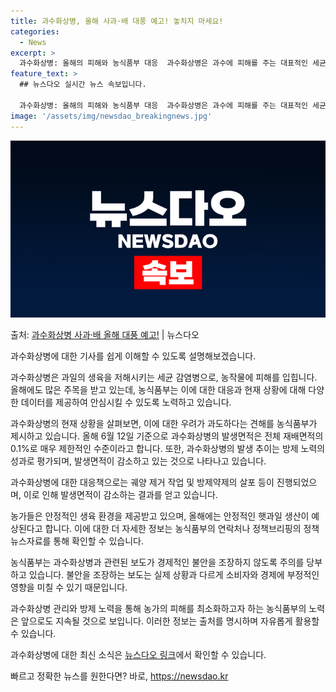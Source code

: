 ```yaml
---
title: 과수화상병, 올해 사과·배 대풍 예고! 놓치지 마세요!
categories:
  - News
excerpt: >
  과수화상병: 올해의 피해와 농식품부 대응  과수화상병은 과수에 피해를 주는 대표적인 세균 감염병으로, 올해도…
feature_text: >
  ## 뉴스다오 실시간 뉴스 속보입니다.

  과수화상병: 올해의 피해와 농식품부 대응  과수화상병은 과수에 피해를 주는 대표적인 세균 감염병으로, 올해도…
image: '/assets/img/newsdao_breakingnews.jpg'
---
```


![뉴스다오 속보](/assets/img/newsdao_breakingnews.jpg)

<p>출처: <a href="https://newsdao.kr/4244" rel="dofollow">과수화상병 사과·배 올해 대풍 예고!</a> | 뉴스다오</p>

과수화상병에 대한 기사를 쉽게 이해할 수 있도록 설명해보겠습니다. 

과수화상병은 과일의 생육을 저해시키는 세균 감염병으로, 농작물에 피해를 입힙니다. 올해에도 많은 주목을 받고 있는데, 농식품부는 이에 대한 대응과 현재 상황에 대해 다양한 데이터를 제공하여 안심시킬 수 있도록 노력하고 있습니다.

과수화상병의 현재 상황을 살펴보면, 이에 대한 우려가 과도하다는 견해를 농식품부가 제시하고 있습니다. 올해 6월 12일 기준으로 과수화상병의 발생면적은 전체 재배면적의 0.1%로 매우 제한적인 수준이라고 합니다. 또한, 과수화상병의 발생 추이는 방제 노력의 성과로 평가되며, 발생면적이 감소하고 있는 것으로 나타나고 있습니다.

과수화상병에 대한 대응책으로는 궤양 제거 작업 및 방제약제의 살포 등이 진행되었으며, 이로 인해 발생면적이 감소하는 결과를 얻고 있습니다.

농가들은 안정적인 생육 환경을 제공받고 있으며, 올해에는 안정적인 햇과일 생산이 예상된다고 합니다. 이에 대한 더 자세한 정보는 농식품부의 연락처나 정책브리핑의 정책뉴스자료를 통해 확인할 수 있습니다.

농식품부는 과수화상병과 관련된 보도가 경제적인 불안을 조장하지 않도록 주의를 당부하고 있습니다. 불안을 조장하는 보도는 실제 상황과 다르게 소비자와 경제에 부정적인 영향을 미칠 수 있기 때문입니다.

과수화상병 관리와 방제 노력을 통해 농가의 피해를 최소화하고자 하는 농식품부의 노력은 앞으로도 지속될 것으로 보입니다. 이러한 정보는 출처를 명시하며 자유롭게 활용할 수 있습니다.

과수화상병에 대한 최신 소식은 [뉴스다오 링크](https://newsdao.kr/4244)에서 확인할 수 있습니다. 

빠르고 정확한 뉴스를 원한다면? 바로, <a href="https://newsdao.kr" rel="dofollow">https://newsdao.kr</a>



